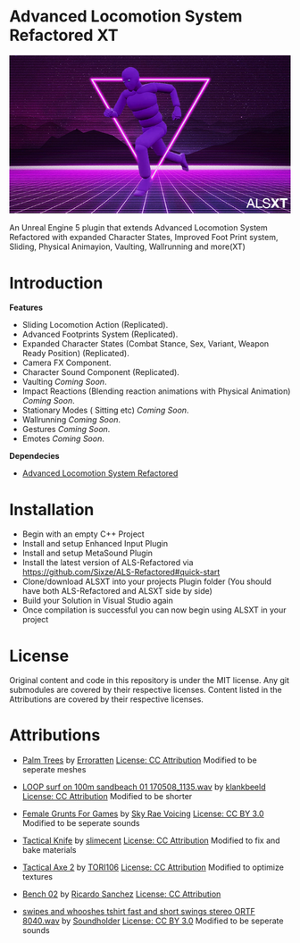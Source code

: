 # Advanced Locomotion System Refactored XT

![ALSXT](ALSXT.png)

An Unreal Engine 5 plugin that extends Advanced Locomotion System Refactored with expanded Character States, Improved Foot Print system, Sliding, Physical Animayion, Vaulting, Wallrunning and more(XT) 

# Introduction

**Features**

- Sliding Locomotion Action (Replicated).
- Advanced Footprints System (Replicated).
- Expanded Character States (Combat Stance, Sex, Variant, Weapon Ready Position) (Replicated).
- Camera FX Component.
- Character Sound Component (Replicated).
- Vaulting _Coming Soon_.
- Impact Reactions (Blending reaction animations with Physical Animation) _Coming Soon_.
- Stationary Modes ( Sitting etc) _Coming Soon_.
- Wallrunning _Coming Soon_.
- Gestures _Coming Soon_.
- Emotes _Coming Soon_.

**Dependecies**

- [Advanced Locomotion System Refactored](https://github.com/Sixze/ALS-Refactored/)

# Installation

- Begin with an empty C++ Project
- Install and setup Enhanced Input Plugin
- Install and setup MetaSound Plugin
- Install the latest version of ALS-Refactored via https://github.com/Sixze/ALS-Refactored#quick-start
- Clone/download ALSXT into your projects Plugin folder (You should have both ALS-Refactored and ALSXT side by side)
- Build your Solution in Visual Studio again
- Once compilation is successful you can now begin using ALSXT in your project

# License

Original content and code in this repository is under the MIT license. Any git submodules are covered by their respective licenses. Content listed in the Attributions are covered by their respective licenses.

# Attributions

- [Palm Trees](https://sketchfab.com/3d-models/palm-trees-55690379305145488e20afb05fc687e6) by [Erroratten](https://sketchfab.com/erroratten) [License: CC Attribution](https://creativecommons.org/licenses/by/4.0/) Modified to be seperate meshes

- [LOOP surf on 100m sandbeach 01 170508_1135.wav](https://freesound.org/people/klankbeeld/sounds/392886/) by [klankbeeld](https://freesound.org/people/klankbeeld/) [License: CC Attribution](https://creativecommons.org/licenses/by/4.0/) Modified to be shorter

- [Female Grunts For Games](https://freesound.org/people/SkyRaeVoicing/sounds/368843/) by [Sky Rae Voicing](https://freesound.org/people/SkyRaeVoicing/) [License: CC BY 3.0](https://creativecommons.org/licenses/by/3.0/) Modified to be seperate sounds

- [Tactical Knife](https://sketchfab.com/3d-models/tactical-knife-db381f4766cf453aa9b80822b0b95361) by [slimecent](https://sketchfab.com/slimecent) [License: CC Attribution](https://creativecommons.org/licenses/by/4.0/) Modified to fix and bake materials

- [Tactical Axe 2](https://sketchfab.com/3d-models/tactical-axe2-e4fa55bab1d1433aaa8e8f563fd7ac05) by [TORI106](https://sketchfab.com/TORI106) [License: CC Attribution](https://creativecommons.org/licenses/by/4.0/) Modified to optimize textures

- [Bench 02](https://sketchfab.com/3d-models/bench-02-0fc91c47c6b04717bb4400c247de573e) by [Ricardo Sanchez](https://sketchfab.com/380660711785) [License: CC Attribution](https://creativecommons.org/licenses/by/4.0/)

- [swipes and whooshes tshirt fast and short swings stereo ORTF 8040.wav](https://freesound.org/people/Soundholder/sounds/425856/) by [Soundholder](https://freesound.org/people/Soundholder/) [License: CC BY 3.0](https://creativecommons.org/licenses/by/3.0/) Modified to be seperate sounds
